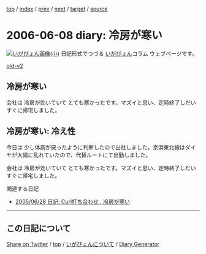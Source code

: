 [top](https://igapyon.github.io/diary/) 
 / [index](https://igapyon.github.io/diary/2006/index.html) 
 / [prev](https://igapyon.github.io/diary/2006/ig060607.html) 
 / [next](https://igapyon.github.io/diary/2006/ig060609.html) 
 / [target](https://igapyon.github.io/diary/2006/ig060608.html) 
 / [source](https://github.com/igapyon/diary/blob/gh-pages/2006/ig060608.html.src.md) 

2006-06-08 diary: 冷房が寒い
=====================================================================================================
[![いがぴょん画像(小)](https://igapyon.github.io/diary/images/iga200306s.jpg "いがぴょん")](https://igapyon.github.io/diary/memo/memoigapyon.html) 日記形式でつづる [いがぴょん](https://igapyon.github.io/diary/memo/memoigapyon.html)コラム ウェブページです。

[old-v2](ig060608-orig.html)

## 冷房が寒い

会社は 冷房が効いていて とても寒かったです。マズイと思い、定時終了しだい すぐに帰宅しました。


## 冷房が寒い: 冷え性

今日は 少し体調が戻ったように判断したので出社しました。京浜東北線はダイヤが大幅に乱れていたので、代替ルートにて出勤しました。

会社は 冷房が効いていて とても寒かったです。マズイと思い、定時終了しだい すぐに帰宅しました。

関連する日記

* [2005/06/28 日記: Curl打ち合わせ , 冷房が寒い](../2005/ig050628.html)

----------------------------------------------------------------------------------------------------

## この日記について

[Share on Twitter](https://twitter.com/intent/tweet?hashtags=igapyon%2Cdiary%2C%E3%81%84%E3%81%8C%E3%81%B4%E3%82%87%E3%82%93&text=%E5%86%B7%E6%88%BF%E3%81%8C%E5%AF%92%E3%81%84&url=https%3A%2F%2Figapyon.github.io%2Fdiary%2F2006%2Fig060608.html) / [top](../index.html) / [いがぴょんについて](https://igapyon.github.io/diary/memo/memoigapyon.html) / [Diary Generator](https://github.com/igapyon/igapyonv3)

